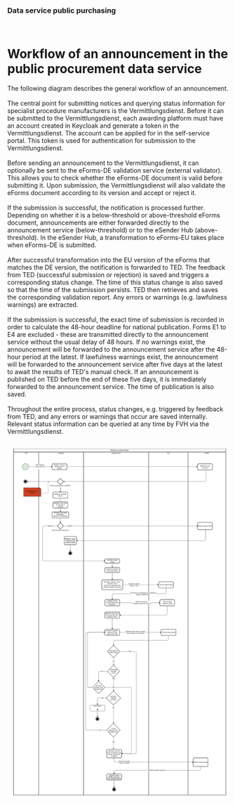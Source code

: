 ### Data service public purchasing
<br>

# Workflow of an announcement in the public procurement data service

The following diagram describes the general workflow of an announcement.
<br><br>
The central point for submitting notices and querying status information for specialist procedure manufacturers is the Vermittlungsdienst. Before it can be submitted to the Vermittlungsdienst, each awarding platform must have an account created in Keycloak and generate a token in the Vermittlungsdienst. The account can be applied for in the self-service portal. This token is used for authentication for submission to the Vermittlungsdienst.
<br><br>
Before sending an announcement to the Vermittlungsdienst, it can optionally be sent to the eForms-DE validation service (external validator). This allows you to check whether the eForms-DE document is valid before submitting it. Upon submission, the Vermittlungsdienst will also validate the eForms document according to its version and accept or reject it.
<br><br>
If the submission is successful, the notification is processed further. Depending on whether it is a below-threshold or above-threshold eForms document, announcements are either forwarded directly to the announcement service (below-threshold) or to the eSender Hub (above-threshold). In the eSender Hub, a transformation to eForms-EU takes place when eForms-DE is submitted.
<br><br>
After successful transformation into the EU version of the eForms that matches the DE version, the notification is forwarded to TED. The feedback from TED (successful submission or rejection) is saved and triggers a corresponding status change. The time of this status change is also saved so that the time of the submission persists. TED then retrieves and saves the corresponding validation report. Any errors or warnings (e.g. lawfulness warnings) are extracted.
<br><br>
If the submission is successful, the exact time of submission is recorded in order to calculate the 48-hour deadline for national publication. Forms E1 to E4 are excluded - these are transmitted directly to the announcement service without the usual delay of 48 hours. If no warnings exist, the announcement will be forwarded to the announcement service after the 48-hour period at the latest. If lawfulness warnings exist, the announcement will be forwarded to the announcement service after five days at the latest to await the results of TED's manual check. If an announcement is published on TED before the end of these five days, it is immediately forwarded to the announcement service. The time of publication is also saved.
<br><br>
Throughout the entire process, status changes, e.g. triggered by feedback from TED, and any errors or warnings that occur are saved internally. Relevant status information can be queried at any time by FVH via the Vermittlungsdienst.
<br><br>

![Workflow diagram](/documentation/images/workflow_2.png)





